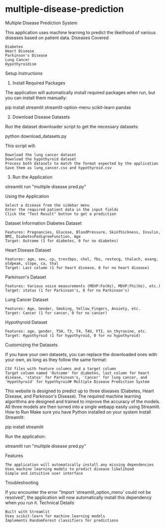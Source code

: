 # multiple-disease-prediction
Multiple Disease Prediction System

This application uses machine learning to predict the likelihood of various diseases based on patient data.
Diseases Covered

    Diabetes
    Heart Disease
    Parkinson's Disease
    Lung Cancer
    Hypothyroidism

Setup Instructions
1. Install Required Packages

The application will automatically install required packages when run, but you can install them manually:

pip install streamlit streamlit-option-menu scikit-learn pandas

2. Download Disease Datasets

Run the dataset downloader script to get the necessary datasets:

python download_datasets.py

This script will:

    Download the lung cancer dataset
    Download the hypothyroid dataset
    Process both datasets to match the format expected by the application
    Save them as lung_cancer.csv and hypothyroid.csv

3. Run the Application

streamlit run "multiple disease pred.py"

Using the Application

    Select a disease from the sidebar menu
    Enter the required patient data in the input fields
    Click the "Test Result" button to get a prediction

Dataset Information
Diabetes Dataset

    Features: Pregnancies, Glucose, BloodPressure, SkinThickness, Insulin, BMI, DiabetesPedigreeFunction, Age
    Target: Outcome (1 for diabetes, 0 for no diabetes)

Heart Disease Dataset

    Features: age, sex, cp, trestbps, chol, fbs, restecg, thalach, exang, oldpeak, slope, ca, thal
    Target: Last column (1 for heart disease, 0 for no heart disease)

Parkinson's Dataset

    Features: Various voice measurements (MDVP:Fo(Hz), MDVP:Fhi(Hz), etc.)
    Target: status (1 for Parkinson's, 0 for no Parkinson's)

Lung Cancer Dataset

    Features: Age, Gender, Smoking, Yellow_Fingers, Anxiety, etc.
    Target: Cancer (1 for cancer, 0 for no cancer)

Hypothyroid Dataset

    Features: age, gender, TSH, T3, T4, T4U, FTI, on_thyroxine, etc.
    Target: Hypothyroid (1 for hypothyroid, 0 for no hypothyroid)

Customizing the Datasets

If you have your own datasets, you can replace the downloaded ones with your own, as long as they follow the same format:

    CSV files with feature columns and a target column
    Target column named 'Outcome' for diabetes, last column for heart disease, 'status' for Parkinson's, 'Cancer' for lung cancer, and 'Hypothyroid' for hypothyroid# Multiple Disease Prediction System

This website is designed to predict up to three diseases (Diabetes, Heart Disease, and Parkinson's Disease). The required machine learning algorithms are designed and trained to improve the accuracy of the models. All three models are then turned into a single webapp easily using Streamlit.
How to Run
Make sure you have Python installed on your system
Install Streamlit:

pip install streamlit

Run the application:

streamlit run "multiple disease pred.py"

Features

    The application will automatically install any missing dependencies
    Uses machine learning models to predict disease likelihood
    Simple and intuitive user interface

Troubleshooting

If you encounter the error "Import 'streamlit_option_menu' could not be resolved", the application will now automatically install this dependency when you run it.
Technical Details

    Built with Streamlit
    Uses scikit-learn for machine learning models
    Implements RandomForest classifiers for predictions
